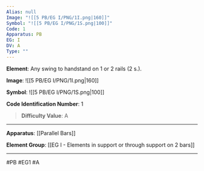 ```yaml
---
Alias: null
Image: "![[5 PB/EG I/PNG/1I.png|160]]"
Symbol: "![[5 PB/EG I/PNG/1S.png|100]]"
Code: 1
Apparatus: PB
EG: I
DV: A
Type: ""
---
```

**Element**: Any swing to handstand on 1 or 2 rails (2 s.).

**Image**:
![[5 PB/EG I/PNG/1I.png|160]]

**Symbol**:
![[5 PB/EG I/PNG/1S.png|100]]

**Code Identification Number**: 1

>**Difficulty Value**: A

___
**Apparatus**: [[Parallel Bars]]

**Element Group**: [[EG I - Elements in support or through support on 2 bars]]
___
#PB #EG1 #A

